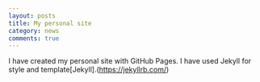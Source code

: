 ```yaml
---
layout: posts
title: My personal site
category: news
comments: true
---
```

I have created my personal site with GitHub Pages. I have used Jekyll for style and template[Jekyll].(https://jekyllrb.com/)

